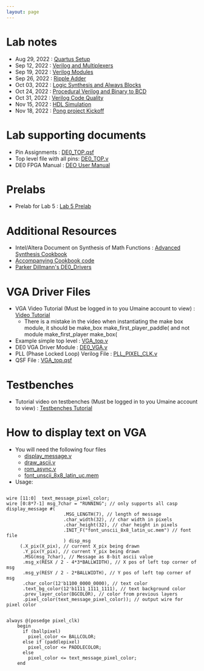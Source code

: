 ```yaml
---
layout: page
---
```

# Lab notes

- Aug 29, 2022 : [Quartus Setup]({{site.baseurl}}/lab_pdfs/ECE275_Lab1_Quartus_Setup.pdf)
- Sep 12, 2022 : [Verilog and Multiplexers]({{site.baseurl}}/lab_pdfs/ECE275_Lab2_Multiplexers_Verilog_and_Schematics.pdf)
- Sep 19, 2022 : [Verilog Modules]({{site.baseurl}}/lab_pdfs/ECE275_Lab3_Verilog_Modules.pdf)
- Sep 26, 2022 : [Ripple Adder]({{site.baseurl}}/lab_pdfs/ECE275_Lab4.pdf)
- Oct 03, 2022 : [Logic Synthesis and Always Blocks]({{site.baseurl}}/lab_pdfs/ECE275_Lab5.pdf)
- Oct 24, 2022 : [Procedural Verilog and Binary to BCD]({{site.baseurl}}/lab_pdfs/ECE275_Lab6.pdf)
- Oct 31, 2022  : [Verilog Code Quality]({{site.baseurl}}/lab_pdfs/ECE275_Lab7.pdf)
- Nov 15, 2022 : [HDL Simulation]({{site.baseurl}}/lab_pdfs/ECE275_Lab8.pdf)
- Nov 18, 2022 : [Pong project Kickoff]({{site.baseurl}}/lab_pdfs/pongproject-kickoff/kickoff.pdf)

# Lab supporting documents

- Pin Assignments : [DE0_TOP.qsf]({{site.baseurl}}/lab_pdfs/DE0_TOP.qsf)
- Top level file with all pins: [DE0_TOP.v]({{site.baseurl}}/lab_pdfs/DE0_TOP.v)
- DE0 FPGA Manual : [DEO User Manual](https://intel.com/content/dam/altera-www/global/en_US/portal/dsn/42/doc-us-dsnbk-42-5804152209-de0-user-manual.pdf)

# Prelabs

- Prelab for Lab 5 : [Lab 5 Prelab]({{site.baseurl}}/lab_pdfs/ECE275_Lab5_Prelab.pdf)

# Additional Resources

- Intel/Altera Document on Synthesis of Math Functions : [Advanced Synthesis Cookbook](https://intel.com/content/dam/www/programmable/us/en/pdfs/literature/manual/stx_cookbook.pdf)
- [Accompanying Cookbook code](https://github.com/thomasrussellmurphy/stx_cookbook)
-  [Parker Dillmann's DE0_Drivers](https://github.com/LonghornEngineer/DE0_Drivers)

# VGA Driver Files

- VGA Video Tutorial (Must be logged in to you Umaine account to view) : [Video Tutorial](https://drive.google.com/file/d/1KwSqLo8CvzKBAjxMmDpdbc_UMAonZH9S/view?usp=sharing)
	- There is a mistake in the video when instantiating the make box module, it should be make_box make_first_player_paddle( and not module make_first_player make_box(
- Example simple top level : [VGA_top.v]({{site.baseurl}}/lab_pdfs/final_project_vga_files/VGA_top.v)
- DE0 VGA Driver Module : [DE0_VGA.v]({{site.baseurl}}/lab_pdfs/final_project_vga_files/DE0_VGA.v)
- PLL (Phase Locked Loop) Verilog File : [PLL_PIXEL_CLK.v]({{site.baseurl}}/lab_pdfs/final_project_vga_files/PLL_PIXEL_CLK.v)
- QSF File : [VGA_top.qsf]({{site.baseurl}}/lab_pdfs/final_project_vga_files/VGA_top.qsf)


# Testbenches

- Tutorial video on testbenches (Must be logged in to you Umaine account to view) : [Testbenches Tutorial](https://drive.google.com/file/d/1_xbmeY4J0596vx63K-ubjDB998AcH6LX/view?usp=sharing)

# How to display text on VGA

- You will need the following four files
  + [display_message.v](../verilog/tic-tac-toe-dec-7/display_message.v)
  + [draw_ascii.v](../verilog/tic-tac-toe-dec-7/draw_ascii.v)
  + [rom_async.v](../verilog/tic-tac-toe-dec-7/rom_async.v)
  + [font_unscii_8x8_latin_uc.mem](../verilog/tic-tac-toe-dec-7/font_unscii_8x8_latin_uc.mem)
- Usage:

<pre><code class="language-verilog">
wire [11:0]  text_message_pixel_color;
wire [0:8*7-1] msg_7char = "RUNNING"; // only supports all casp
display_message #(
                     .MSG_LENGTH(7), // length of message
                     .char_width(32), // char width in pixels
                     .char_height(32), // char height in pixels
                     .INIT_F("font_unscii_8x8_latin_uc.mem") // font file
                     ) disp_msg
     (.X_pix(X_pix), // current X_pix being drawn
      .Y_pix(Y_pix), // current Y_pix being drawn
      .MSG(msg_7char), // Message as 8-bit ascii value
      .msg_x(RESX / 2 - 4*3*BALLWIDTH), // X pos of left top corner of msg
      .msg_y(RESY / 2 - 2*BALLWIDTH), // Y pos of left top corner of msg
      .char_color(12'b1100_0000_0000), // text color
      .text_bg_color(12'b1111_1111_1111), // text background color
      .prev_layer_color(BGCOLOR), // color from previous layers 
      .pixel_color(text_message_pixel_color)); // output wire for pixel color


always @(posedge pixel_clk)
	begin
      if (ballpixel)
        pixel_color <= BALLCOLOR;
      else if (paddlepixel)
        pixel_color <= PADDLECOLOR;
      else
        pixel_color <= text_message_pixel_color;
	end
</code></pre>
